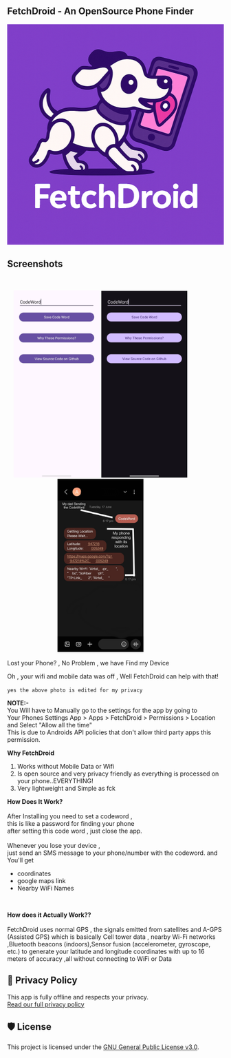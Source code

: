 ## **FetchDroid  -  An OpenSource Phone Finder**

<p align="center">

 <img src="https://raw.githubusercontent.com/shad0wrider/FetchDroid/refs/heads/main/assets/FetchDroidlogo.png" width="512" height="512"/>

</p>
  
## **Screenshots**

<br>
<p align="center" style="margin-right:70px;">
  <img src="https://raw.githubusercontent.com/shad0wrider/FetchDroid/refs/heads/main/assets/fetchdroidlight.jpg" width="200"/>

  <img src="https://raw.githubusercontent.com/shad0wrider/FetchDroid/refs/heads/main/assets/fetchdroidark.jpg" width="200"/>
  
  <img src="https://raw.githubusercontent.com/shad0wrider/FetchDroid/refs/heads/main/assets/Fetchworks2.png" width="200"/>
</p>
Lost your Phone? , No Problem , we have Find my Device

Oh , your wifi and mobile data was off , Well FetchDroid can help with that!

`yes the above photo is edited for my privacy`

**NOTE:-** 
<br>
 You Will have to Manually go to the settings for the app by going to
 <br>
 Your Phones Settings App > Apps > FetchDroid > Permissions > Location and Select "Allow all the time"
 <br>
 This is due to Androids API policies that don't allow third party apps this permission.


**Why FetchDroid**
1. Works without Mobile Data or Wifi
2. Is open source and very privacy friendly as everything is processed on your phone..EVERYTHING!
3. Very lightweight and Simple as fck

**How Does It Work?**
<br><br>
After Installing you need to set a codeword , 
<br>
this is like a password for finding your phone
<br>
after setting this code word , just close the app.
<br><br>
Whenever you lose your device , 
<br>
just send an SMS message to your phone/number with the codeword.
and You'll get
- coordinates
- google maps link
- Nearby WiFi Names
 

<br>

**How does it Actually Work??**
<br><br>
FetchDroid uses normal GPS , the signals emitted from satellites and
A-GPS (Assisted GPS) which is basically Cell tower data , nearby Wi-Fi networks ,Bluetooth beacons (indoors),Sensor fusion (accelerometer, gyroscope, etc.)
to generate your latitude and longitude coordinates with up to 16 meters of accuracy ,all without connecting to WiFi or Data 

## 📄 Privacy Policy

This app is fully offline and respects your privacy.  
[Read our full privacy policy](./PRIVACY.md)

## 🛡 License

This project is licensed under the [GNU General Public License v3.0](./LICENSE).



